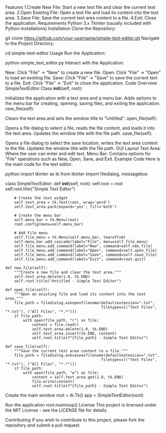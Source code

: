   Features
1.Create New File: Start a new text file and clear the current text area.
2.Open Existing File: Open a text file and load its content into the text area.
3.Save File: Save the current text area content to a file.
4.Exit: Close the application.
  Requirements
Python 3.x
Tkinter (usually included with Python installations)
  Installation
Clone the Repository:


git clone https://github.com/your-username/simple-text-editor.git
Navigate to the Project Directory:


cd simple-text-editor
Usage
Run the Application:


python simple_text_editor.py
Interact with the Application:

New: Click "File" -> "New" to create a new file.
Open: Click "File" -> "Open" to load an existing file.
Save: Click "File" -> "Save" to save the current text to a file.
Exit: Click "File" -> "Exit" to close the application.
Code Overview
SimpleTextEditor Class
__init__(self, root):

Initializes the application with a text area and a menu bar.
Adds options to the menu bar for creating, opening, saving files, and exiting the application.
new_file(self):

Clears the text area and sets the window title to "Untitled".
open_file(self):

Opens a file dialog to select a file, reads the file content, and loads it into the text area.
Updates the window title with the file path.
save_file(self):

Opens a file dialog to select the save location, writes the text area content to the file.
Updates the window title with the file path.
GUI Layout
Text Area: Where the user can enter and edit text.
Menu Bar: Contains options for "File" operations such as New, Open, Save, and Exit.
Example Code
Here is the main code for the text editor:

python
import tkinter as tk
from tkinter import filedialog, messagebox

class SimpleTextEditor:
    def __init__(self, root):
        self.root = root
        self.root.title("Simple Text Editor")

        # Create the text widget
        self.text_area = tk.Text(root, wrap='word')
        self.text_area.pack(expand='yes', fill='both')

        # Create the menu bar
        self.menu_bar = tk.Menu(root)
        root.config(menu=self.menu_bar)

        # Add File menu
        self.file_menu = tk.Menu(self.menu_bar, tearoff=0)
        self.menu_bar.add_cascade(label="File", menu=self.file_menu)
        self.file_menu.add_command(label="New", command=self.new_file)
        self.file_menu.add_command(label="Open", command=self.open_file)
        self.file_menu.add_command(label="Save", command=self.save_file)
        self.file_menu.add_command(label="Exit", command=root.quit)

    def new_file(self):
        """Create a new file and clear the text area."""
        self.text_area.delete(1.0, tk.END)
        self.root.title("Untitled - Simple Text Editor")

    def open_file(self):
        """Open an existing file and load its content into the text area."""
        file_path = filedialog.askopenfilename(defaultextension=".txt",
                                               filetypes=[("Text Files", "*.txt"), ("All Files", "*.*")])
        if file_path:
            with open(file_path, "r") as file:
                content = file.read()
                self.text_area.delete(1.0, tk.END)
                self.text_area.insert(tk.END, content)
                self.root.title(f"{file_path} - Simple Text Editor")

    def save_file(self):
        """Save the current text area content to a file."""
        file_path = filedialog.asksaveasfilename(defaultextension=".txt",
                                               filetypes=[("Text Files", "*.txt"), ("All Files", "*.*")])
        if file_path:
            with open(file_path, "w") as file:
                content = self.text_area.get(1.0, tk.END)
                file.write(content)
                self.root.title(f"{file_path} - Simple Text Editor")

 Create the main window
root = tk.Tk()
app = SimpleTextEditor(root)

 Run the application
root.mainloop()
  License
This project is licensed under the MIT License - see the LICENSE file for details.

  Contributing
If you wish to contribute to this project, please fork the repository and submit a pull request.
